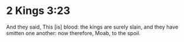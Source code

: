 # 2 Kings 3:23

And they said, This [is] blood: the kings are surely slain, and they have smitten one another: now therefore, Moab, to the spoil.